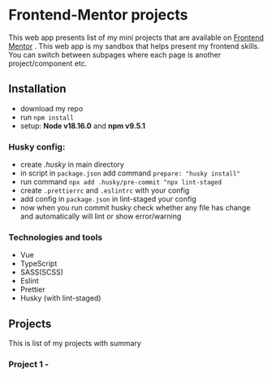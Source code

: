 # Frontend-Mentor projects

This web app presents list of my mini projects that are available on [Frontend Mentor](https://www.frontendmentor.io)
. This web app is my sandbox that helps present my frontend skills. You can switch between subpages where each page 
is another project/component etc.

## Installation

- download my repo
- run `npm install`
- setup: **Node v18.16.0** and **npm v9.5.1**

### Husky config:
- create *.husky* in main directory
- in script in `package.json` add command `prepare: "husky install"`
- run command `npx add .husky/pre-commit "npx lint-staged`
- create `.prettierrc` and `.eslintrc` with your config
- add config in `package.json` in lint-staged your config
- now when you run commit husky check whether any file has change and automatically will lint or show error/warning

### Technologies and tools
- Vue
- TypeScript
- SASS(SCSS)
- Eslint
- Prettier
- Husky (with lint-staged)

## Projects
This is list of my projects with summary
### Project 1 - 
